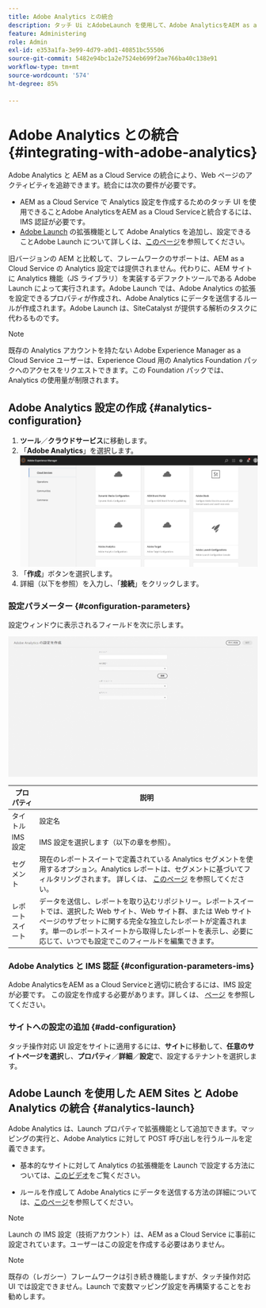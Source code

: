 ```yaml
---
title: Adobe Analytics との統合
description: タッチ Ui とAdobeLaunch を使用して、Adobe AnalyticsをAEM as a Cloud Serviceと統合する方法を説明します。
feature: Administering
role: Admin
exl-id: e353a1fa-3e99-4d79-a0d1-40851bc55506
source-git-commit: 5482e94bc1a2e7524eb699f2ae766ba40c138e91
workflow-type: tm+mt
source-wordcount: '574'
ht-degree: 85%

---
```


# Adobe Analytics との統合{#integrating-with-adobe-analytics}

Adobe Analytics と AEM as a Cloud Service の統合により、Web ページのアクティビティを追跡できます。統合には次の要件が必要です。

* AEM as a Cloud Service で Analytics 設定を作成するためのタッチ UI を使用できることAdobe AnalyticsをAEM as a Cloud Serviceと統合するには、IMS 認証が必要です。
* [Adobe Launch](#analytics-launch) の拡張機能として Adobe Analytics を追加し、設定できることAdobe Launch について詳しくは、[このページ](https://experienceleague.adobe.com/docs/experience-platform/tags/get-started/quick-start.html?lang=ja)を参照してください。

旧バージョンの AEM と比較して、フレームワークのサポートは、AEM as a Cloud Service の Analytics 設定では提供されません。代わりに、AEM サイトに Analytics 機能（JS ライブラリ）を実装するデファクトツールである Adobe Launch によって実行されます。Adobe Launch では、Adobe Analytics の拡張を設定できるプロパティが作成され、Adobe Analytics にデータを送信するルールが作成されます。Adobe Launch は、SiteCatalyst が提供する解析のタスクに代わるものです。

>[!NOTE]
>
>既存の Analytics アカウントを持たない Adobe Experience Manager as a Cloud Service ユーザーは、Experience Cloud 用の Analytics Foundation パックへのアクセスをリクエストできます。この Foundation パックでは、Analytics の使用量が制限されます。

## Adobe Analytics 設定の作成 {#analytics-configuration}

1. **ツール**／**クラウドサービス**&#x200B;に移動します。
2. 「**Adobe Analytics**」を選択します。
   ![Adobe Analytics ウィンドウ](assets/analytics_screen2.png " Adobe Analytics ウィンドウ")
3. 「**作成**」ボタンを選択します。
4. 詳細（以下を参照）を入力し、「**接続**」をクリックします。

### 設定パラメーター {#configuration-parameters}

設定ウィンドウに表示されるフィールドを次に示します。

![設定パラメーター](assets/properties_field2.png "設定パラメーター")

| プロパティ | 説明 |
|---|---|
| タイトル | 設定名 |
| IMS 設定 | IMS 設定を選択します（以下の章を参照）。 |
| セグメント | 現在のレポートスイートで定義されている Analytics セグメントを使用するオプション。Analytics レポートは、セグメントに基づいてフィルタリングされます。 詳しくは、 [このページ](https://experienceleague.adobe.com/docs/analytics/components/segmentation/seg-overview.html?lang=ja) を参照してください。 |
| レポートスイート | データを送信し、レポートを取り込むリポジトリー。レポートスイートでは、選択した Web サイト、Web サイト群、または Web サイトページのサブセットに関する完全な独立したレポートが定義されます。単一のレポートスイートから取得したレポートを表示し、必要に応じて、いつでも設定でこのフィールドを編集できます。 |

### Adobe Analytics と IMS 認証 {#configuration-parameters-ims}

Adobe AnalyticsをAEM as a Cloud Serviceと適切に統合するには、IMS 設定が必要です。 この設定を作成する必要があります。詳しくは、 [ページ](/help/sites-cloud/integrating/integration-adobe-analytics-ims.md) を参照してください。

### サイトへの設定の追加 {#add-configuration}

タッチ操作対応 UI 設定をサイトに適用するには、**サイト**&#x200B;に移動して、**任意のサイトページを選択**&#x200B;し、**プロパティ**／**詳細**／**設定**&#x200B;で、設定するテナントを選択します。

## Adobe Launch を使用した AEM Sites と Adobe Analytics の統合 {#analytics-launch}

Adobe Analytics は、Launch プロパティで拡張機能として追加できます。マッピングの実行と、Adobe Analytics に対して POST 呼び出しを行うルールを定義できます。

* 基本的なサイトに対して Analytics の拡張機能を Launch で設定する方法については、[このビデオ](https://experienceleague.adobe.com/docs/analytics-learn/tutorials/implementation/via-adobe-launch/basic-configuration-of-the-analytics-launch-extension.html?lang=ja)をご覧ください。

* ルールを作成して Adobe Analytics にデータを送信する方法の詳細については、[このページ](https://experienceleague.adobe.com/docs/core-services-learn/implementing-in-websites-with-launch/implement-solutions/analytics.html?lang=ja)を参照してください。

>[!NOTE]
>
>Launch の IMS 設定（技術アカウント）は、AEM as a Cloud Service に事前に設定されています。ユーザーはこの設定を作成する必要はありません。

>[!NOTE]
>
>既存の（レガシー）フレームワークは引き続き機能しますが、タッチ操作対応 UI では設定できません。Launch で変数マッピング設定を再構築することをお勧めします。
